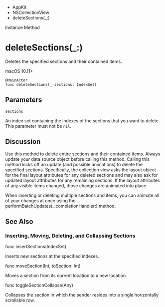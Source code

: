 

- AppKit
- NSCollectionView
-  deleteSections(\_:) 

Instance Method

# deleteSections(\_:)

Deletes the specified sections and their contained items.

macOS 10.11+

``` source
@MainActor
func deleteSections(_ sections: IndexSet)
```

## Parameters 

`sections`  

An index set containing the indexes of the sections that you want to delete. This parameter must not be `nil`.

## Discussion

Use this method to delete entire sections and their contained items. Always update your data source object before calling this method. Calling this method kicks off an update (and possible animations) to delete the specified sections. Specifically, the collection view asks the layout object for the final layout attributes for any deleted sections and may also ask for updated layout attributes for any remaining sections. If the layout attributes of any visible items changed, those changes are animated into place.

When inserting or deleting multiple sections and items, you can animate all of your changes at once using the performBatchUpdates(_:completionHandler:) method.

## See Also

### Inserting, Moving, Deleting, and Collapsing Sections

func insertSections(IndexSet)

Inserts new sections at the specified indexes.

func moveSection(Int, toSection: Int)

Moves a section from its current location to a new location.

func toggleSectionCollapse(Any)

Collapses the section in which the sender resides into a single horizontally scrollable row.

